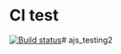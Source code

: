# CI test

[![Build status](https://ci.appveyor.com/api/projects/status/dpf8lihu9lko56yk?svg=true)](https://ci.appveyor.com/project/alexandermedv/ajs-testing)#   a j s _ t e s t i n g 2  
 
